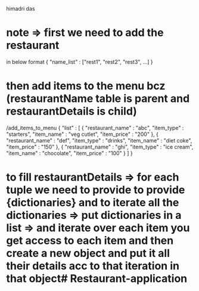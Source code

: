 himadri das

# note => first we need to add the restaurant 
in below format
{
    "name_list" : ["rest1", "rest2", "rest3", ...]
}

# then add items to the menu bcz (restaurantName table is parent and restaurantDetails is child)
/add_items_to_menu
{
    "list" : [
        {
        "restaurant_name" : "abc",
        "item_type" : "starters",
        "item_name" : "veg cutlet",
        "item_price" : "200"
        },
        {
            "restaurant_name" : "def",
            "item_type" : "drinks",
            "item_name" : "diet coke",
            "item_price" : "150" 
        },
        {
            "restaurant_name" : "ghi",
            "item_type" : "ice cream",
            "item_name" : "chocolate",
            "item_price" : "100"
        }
    ]
}

# to fill restaurantDetails => for each tuple we need to provide to provide {dictionaries} and to iterate all the dictionaries => put dictionaries in a list => and iterate over each item you get access to each item and then create a new object and put it all their details acc to that iteration in that object#   R e s t a u r a n t - a p p l i c a t i o n 
 
 